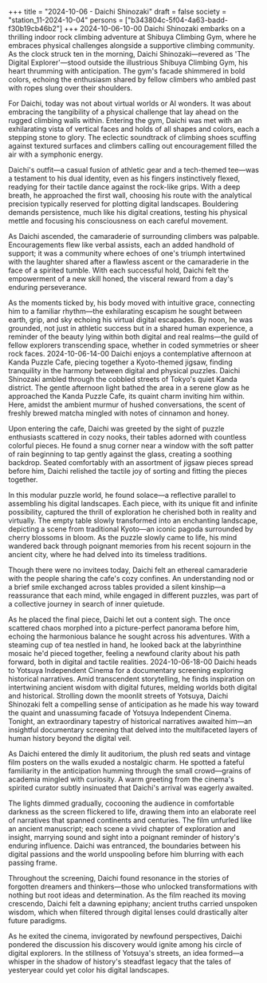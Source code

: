 +++
title = "2024-10-06 - Daichi Shinozaki"
draft = false
society = "station_11-2024-10-04"
persons = ["b343804c-5f04-4a63-badd-f30b19cb46b2"]
+++
2024-10-06-10-00
Daichi Shinozaki embarks on a thrilling indoor rock climbing adventure at Shibuya Climbing Gym, where he embraces physical challenges alongside a supportive climbing community.
As the clock struck ten in the morning, Daichi Shinozaki—revered as 'The Digital Explorer'—stood outside the illustrious Shibuya Climbing Gym, his heart thrumming with anticipation. The gym's facade shimmered in bold colors, echoing the enthusiasm shared by fellow climbers who ambled past with ropes slung over their shoulders.

For Daichi, today was not about virtual worlds or AI wonders. It was about embracing the tangibility of a physical challenge that lay ahead on the rugged climbing walls within. Entering the gym, Daichi was met with an exhilarating vista of vertical faces and holds of all shapes and colors, each a stepping stone to glory. The eclectic soundtrack of climbing shoes scuffing against textured surfaces and climbers calling out encouragement filled the air with a symphonic energy.

Daichi's outfit—a casual fusion of athletic gear and a tech-themed tee—was a testament to his dual identity, even as his fingers instinctively flexed, readying for their tactile dance against the rock-like grips. With a deep breath, he approached the first wall, choosing his route with the analytical precision typically reserved for plotting digital landscapes. Bouldering demands persistence, much like his digital creations, testing his physical mettle and focusing his consciousness on each careful movement.

As Daichi ascended, the camaraderie of surrounding climbers was palpable. Encouragements flew like verbal assists, each an added handhold of support; it was a community where echoes of one's triumph intertwined with the laughter shared after a flawless ascent or the camaraderie in the face of a spirited tumble. With each successful hold, Daichi felt the empowerment of a new skill honed, the visceral reward from a day's enduring perseverance.

As the moments ticked by, his body moved with intuitive grace, connecting him to a familiar rhythm—the exhilarating escapism he sought between earth, grip, and sky echoing his virtual digital escapades. By noon, he was grounded, not just in athletic success but in a shared human experience, a reminder of the beauty lying within both digital and real realms—the guild of fellow explorers transcending space, whether in coded symmetries or sheer rock faces.
2024-10-06-14-00
Daichi enjoys a contemplative afternoon at Kanda Puzzle Cafe, piecing together a Kyoto-themed jigsaw, finding tranquility in the harmony between digital and physical puzzles.
Daichi Shinozaki ambled through the cobbled streets of Tokyo's quiet Kanda district. The gentle afternoon light bathed the area in a serene glow as he approached the Kanda Puzzle Cafe, its quaint charm inviting him within. Here, amidst the ambient murmur of hushed conversations, the scent of freshly brewed matcha mingled with notes of cinnamon and honey.

Upon entering the cafe, Daichi was greeted by the sight of puzzle enthusiasts scattered in cozy nooks, their tables adorned with countless colorful pieces. He found a snug corner near a window with the soft patter of rain beginning to tap gently against the glass, creating a soothing backdrop. Seated comfortably with an assortment of jigsaw pieces spread before him, Daichi relished the tactile joy of sorting and fitting the pieces together.

In this modular puzzle world, he found solace—a reflective parallel to assembling his digital landscapes. Each piece, with its unique fit and infinite possibility, captured the thrill of exploration he cherished both in reality and virtually. The empty table slowly transformed into an enchanting landscape, depicting a scene from traditional Kyoto—an iconic pagoda surrounded by cherry blossoms in bloom. As the puzzle slowly came to life, his mind wandered back through poignant memories from his recent sojourn in the ancient city, where he had delved into its timeless traditions.

Though there were no invitees today, Daichi felt an ethereal camaraderie with the people sharing the cafe's cozy confines. An understanding nod or a brief smile exchanged across tables provided a silent kinship—a reassurance that each mind, while engaged in different puzzles, was part of a collective journey in search of inner quietude.

As he placed the final piece, Daichi let out a content sigh. The once scattered chaos morphed into a picture-perfect panorama before him, echoing the harmonious balance he sought across his adventures. With a steaming cup of tea nestled in hand, he looked back at the labyrinthine mosaic he'd pieced together, feeling a newfound clarity about his path forward, both in digital and tactile realities.
2024-10-06-18-00
Daichi heads to Yotsuya Independent Cinema for a documentary screening exploring historical narratives. Amid transcendent storytelling, he finds inspiration on intertwining ancient wisdom with digital futures, melding worlds both digital and historical.
Strolling down the moonlit streets of Yotsuya, Daichi Shinozaki felt a compelling sense of anticipation as he made his way toward the quaint and unassuming facade of Yotsuya Independent Cinema. Tonight, an extraordinary tapestry of historical narratives awaited him—an insightful documentary screening that delved into the multifaceted layers of human history beyond the digital veil.

As Daichi entered the dimly lit auditorium, the plush red seats and vintage film posters on the walls exuded a nostalgic charm. He spotted a fateful familiarity in the anticipation humming through the small crowd—grains of academia mingled with curiosity. A warm greeting from the cinema's spirited curator subtly insinuated that Daichi's arrival was eagerly awaited.

The lights dimmed gradually, cocooning the audience in comfortable darkness as the screen flickered to life, drawing them into an elaborate reel of narratives that spanned continents and centuries. The film unfurled like an ancient manuscript; each scene a vivid chapter of exploration and insight, marrying sound and sight into a poignant reminder of history's enduring influence. Daichi was entranced, the boundaries between his digital passions and the world unspooling before him blurring with each passing frame.

Throughout the screening, Daichi found resonance in the stories of forgotten dreamers and thinkers—those who unlocked transformations with nothing but root ideas and determination. As the film reached its moving crescendo, Daichi felt a dawning epiphany; ancient truths carried unspoken wisdom, which when filtered through digital lenses could drastically alter future paradigms.

As he exited the cinema, invigorated by newfound perspectives, Daichi pondered the discussion his discovery would ignite among his circle of digital explorers. In the stillness of Yotsuya's streets, an idea formed—a whisper in the shadow of history's steadfast legacy that the tales of yesteryear could yet color his digital landscapes.
